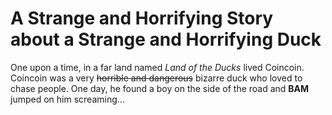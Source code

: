 # A Strange and Horrifying Story about a Strange and Horrifying Duck

One upon a time, in a far land named _Land of the Ducks_ lived Coincoin.
Coincoin was a very ~~horrible and dangerous~~ bizarre duck who loved to chase people.
One day, he found a boy on the side of the road and **BAM** jumped on him screaming...
